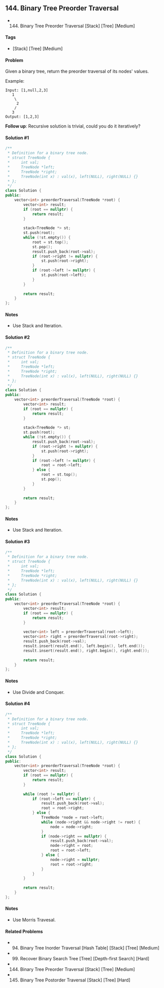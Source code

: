## 144. Binary Tree Preorder Traversal
- 144. Binary Tree Preorder Traversal [Stack] [Tree] [Medium]

#### Tags
- [Stack] [Tree] [Medium]

#### Problem
Given a binary tree, return the preorder traversal of its nodes' values.

Example:

    Input: [1,null,2,3]
       1
        \
         2
        /
       3
    Output: [1,2,3]

**Follow up**: Recursive solution is trivial, could you do it iteratively?

#### Solution #1
``` C++
/**
 * Definition for a binary tree node.
 * struct TreeNode {
 *     int val;
 *     TreeNode *left;
 *     TreeNode *right;
 *     TreeNode(int x) : val(x), left(NULL), right(NULL) {}
 * };
 */
class Solution {
public:
    vector<int> preorderTraversal(TreeNode *root) {
        vector<int> result;
        if (root == nullptr) {
            return result;
        }
        
        stack<TreeNode *> st;
        st.push(root);
        while (!st.empty()) {
            root = st.top();
            st.pop();
            result.push_back(root->val);
            if (root->right != nullptr) {
                st.push(root->right);
            }
            if (root->left != nullptr) {
                st.push(root->left);
            }
        }
        
        return result;
    }
};
```

#### Notes
- Use Stack and Iteration.

#### Solution #2
``` C++
/**
 * Definition for a binary tree node.
 * struct TreeNode {
 *     int val;
 *     TreeNode *left;
 *     TreeNode *right;
 *     TreeNode(int x) : val(x), left(NULL), right(NULL) {}
 * };
 */
class Solution {
public:
    vector<int> preorderTraversal(TreeNode *root) {
        vector<int> result;
        if (root == nullptr) {
            return result;
        }
        
        stack<TreeNode *> st;
        st.push(root);
        while (!st.empty()) {
            result.push_back(root->val);
            if (root->right != nullptr) {
                st.push(root->right);
            }
            if (root->left != nullptr) {
                root = root->left;
            } else {
                root = st.top();
                st.pop();
            }
        }
        
        return result;
    }
};
```

#### Notes
- Use Stack and Iteration.

#### Solution #3
``` C++
/**
 * Definition for a binary tree node.
 * struct TreeNode {
 *     int val;
 *     TreeNode *left;
 *     TreeNode *right;
 *     TreeNode(int x) : val(x), left(NULL), right(NULL) {}
 * };
 */
class Solution {
public:
    vector<int> preorderTraversal(TreeNode *root) {
        vector<int> result;
        if (root == nullptr) {
            return result;
        }
        
        vector<int> left = preorderTraversal(root->left);
        vector<int> right = preorderTraversal(root->right);
        result.push_back(root->val);
        result.insert(result.end(), left.begin(), left.end());
        result.insert(result.end(), right.begin(), right.end());
        
        return result;
    }
};
```

#### Notes
- Use Divide and Conquer.

#### Solution #4
``` C++
/**
 * Definition for a binary tree node.
 * struct TreeNode {
 *     int val;
 *     TreeNode *left;
 *     TreeNode *right;
 *     TreeNode(int x) : val(x), left(NULL), right(NULL) {}
 * };
 */
class Solution {
public:
    vector<int> preorderTraversal(TreeNode *root) {
        vector<int> result;
        if (root == nullptr) {
            return result;
        }
        
        while (root != nullptr) {
            if (root->left == nullptr) {
                result.push_back(root->val);
                root = root->right;
            } else {
                TreeNode *node = root->left;
                while (node->right && node->right != root) {
                    node = node->right;
                }
                if (node->right == nullptr) {
                    result.push_back(root->val);
                    node->right = root;
                    root = root->left;
                } else {
                    node->right = nullptr;
                    root = root->right;
                }
            }
        }
        
        return result;
    }
};
```

#### Notes
- Use Morris Travesal.

#### Related Problems
- 94. Binary Tree Inorder Traversal [Hash Table] [Stack] [Tree] [Medium]
- 99. Recover Binary Search Tree [Tree] [Depth-first Search] [Hard]
- 144. Binary Tree Preorder Traversal [Stack] [Tree] [Medium]
- 145. Binary Tree Postorder Traversal [Stack] [Tree] [Hard]
